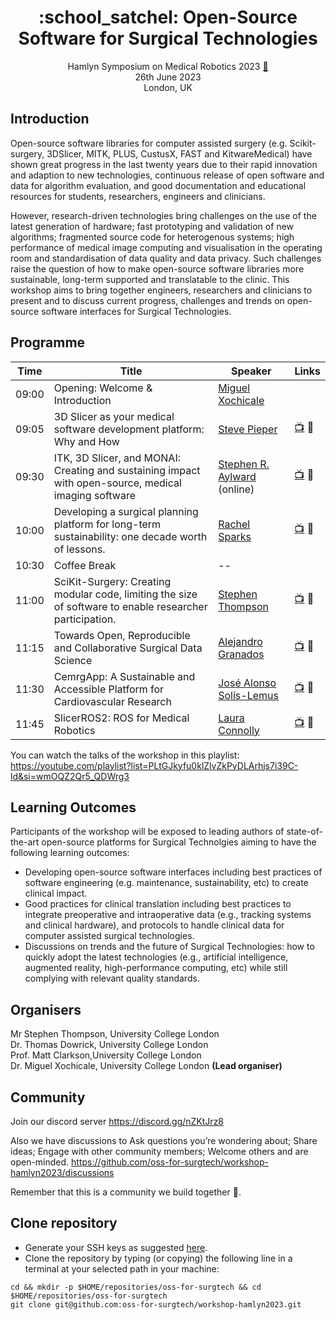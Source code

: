 <h1 align="center">
:school_satchel: Open-Source Software for Surgical Technologies
</h1>
<div align="center">

Hamlyn Symposium on Medical Robotics 2023 [:link:](https://www.hamlynsymposium.org/events/open-source-software-for-surgical-technologies)    
26th June 2023       
London, UK   

</div>

## Introduction
Open-source software libraries for computer assisted surgery (e.g. Scikit-surgery, 3DSlicer, MITK, PLUS, CustusX, FAST and KitwareMedical) have shown great progress in the last twenty years due to their rapid innovation and adaption to new technologies, continuous release of open software and data for algorithm evaluation, and good documentation and educational resources for students, researchers, engineers and clinicians.

However, research-driven technologies bring challenges on the use of the latest generation of hardware; fast prototyping and validation of new algorithms; fragmented source code for heterogenous systems; high performance of medical image computing and visualisation in the operating room and standardisation of data quality and data privacy. Such challenges raise the question of how to make open-source software libraries more sustainable, long-term supported and translatable to the clinic. This workshop aims to bring together engineers, researchers and clinicians to present and to discuss current progress, challenges and trends on open-source software interfaces for Surgical Technologies.

## Programme
| Time   | Title | Speaker                                 | Links       |
| -- | -- |-----------------------------------------|-------------|
| 09:00  | Opening: Welcome & Introduction | [Miguel Xochicale](speakers/Miguel-Xochicale)                       |  | 
| 09:05  | 3D Slicer as your medical software development platform: Why and How | [Steve Pieper](speakers/Steve-Pieper)   | [:tv:](https://youtu.be/5O2dIgqLNtg) :book: | 
| 09:30  | ITK, 3D Slicer, and MONAI: Creating and sustaining impact with open-source, medical imaging software | [Stephen R. Aylward](speakers/Stephen-R-Aylward) (online) | [:tv:](https://youtu.be/oHwHXa_ROqs) :book: |
| 10:00  | Developing a surgical planning platform for long-term sustainability: one decade worth of lessons. | [Rachel Sparks](speakers/Rachel-Sparks)                          | [:tv:](https://youtu.be/X29plu5d22c) :book: |
| 10:30  | Coffee Break | --                                      | 
| 11:00  | SciKit-Surgery: Creating modular code, limiting the size of software to enable researcher participation. | [Stephen Thompson](speakers/Stephen-Thompson)                       | [:tv:](https://youtu.be/RuvsV6RFb7A) :book: |
| 11:15  | Towards Open, Reproducible and Collaborative Surgical Data Science | [Alejandro Granados](speakers/Alejandro-Granados)                    | [:tv:]() :book: |
| 11:30  | CemrgApp: A Sustainable and Accessible Platform for Cardiovascular Research | [José Alonso Solís-Lemus](speakers/Jose-Alonso-Solis-Lemus)                | [:tv:](https://youtu.be/PsnEUMd2k50) :book: |
| 11:45  | SlicerROS2: ROS for Medical Robotics | [Laura Connolly](speakers/Laura-Connolly)                          | [:tv:](https://youtu.be/OZBgR6te3Gs) :book: |

You can watch the talks of the workshop in this playlist: https://youtube.com/playlist?list=PLtGJkyfu0klZlvZkPyDLArhjs7i39C-ld&si=wmOQZ2Qr5_QDWrg3

## Learning Outcomes
Participants of the workshop will be exposed to leading authors of state-of-the-art open-source platforms for Surgical Technolgies aiming to have the following learning outcomes:
* Developing open-source software interfaces including best practices of software engineering (e.g. maintenance, sustainability, etc) to create clinical impact.
* Good practices for clinical translation including best practices to integrate preoperative and intraoperative data (e.g., tracking systems and clinical hardware), and protocols to handle clinical data for computer assisted surgical technologies.
* Discussions on trends and the future of Surgical Technologies: how to quickly adopt the latest technologies (e.g., artificial intelligence, augmented reality, high-performance computing, etc) while still complying with relevant quality standards.

## Organisers
Mr Stephen Thompson, University College London  
Dr. Thomas Dowrick, University College London  
Prof. Matt Clarkson,University College London  
Dr. Miguel Xochicale, University College London  **(Lead organiser)**

## Community
Join our discord server
https://discord.gg/nZKtJrz8

Also we have discussions to Ask questions you’re wondering about; Share ideas; Engage with other community members; Welcome others and are open-minded. 
https://github.com/oss-for-surgtech/workshop-hamlyn2023/discussions

Remember that this is a community we build together 💪.

## Clone repository
* Generate your SSH keys as suggested [here](https://docs.github.com/en/github/authenticating-to-github/generating-a-new-ssh-key-and-adding-it-to-the-ssh-agent). 
* Clone the repository by typing (or copying) the following line in a terminal at your selected path in your machine:
```
cd && mkdir -p $HOME/repositories/oss-for-surgtech && cd  $HOME/repositories/oss-for-surgtech
git clone git@github.com:oss-for-surgtech/workshop-hamlyn2023.git
```

